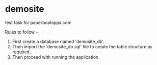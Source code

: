 # demosite
test task for paperboatapps.com

Rules to follow - 
1. First create a database named 'demosite_db'.
2. Then import the 'demosite_db.sql' file to create the table structure as required.
3. Then proceed with running the application.
